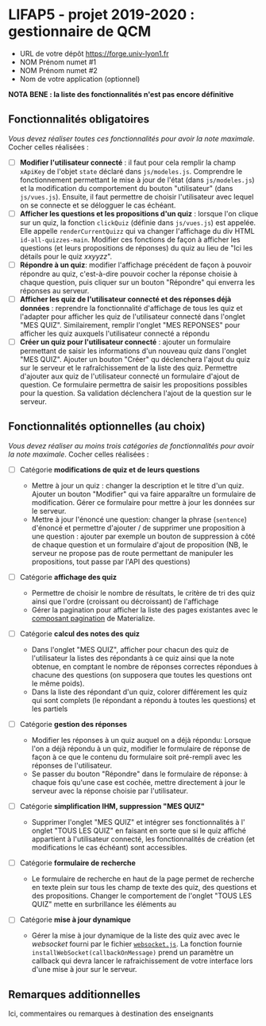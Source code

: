 LIFAP5 - projet 2019-2020 : gestionnaire de QCM
===============================================

* URL de votre dépôt <https://forge.univ-lyon1.fr>
* NOM Prénom numet #1
* NOM Prénom numet #2
* Nom de votre application (optionnel)

**NOTA BENE : la liste des fonctionnalités n'est pas encore définitive**

Fonctionnalités obligatoires
----------------------------

_*_Vous devez réaliser _toutes ces fonctionnalités_ pour avoir la note maximale_*_. Cocher celles réalisées :

* [ ] **Modifier l'utilisateur connecté** : il faut pour cela remplir la champ `xApiKey` de l'objet `state` déclaré dans `js/modeles.js`. Comprendre le fonctionnement permettant le mise à jour de l'état (dans `js/modeles.js`) et la modification du comportement du bouton "utilisateur" (dans `js/vues.js`). Ensuite, il faut permettre de choisir l'utilisateur avec lequel on se connecte et se délogguer le cas échéant.
* [ ] **Afficher les questions et les propositions d'un quiz** : lorsque l'on clique sur un quiz, la fonction `clickQuiz` (définie dans `js/vues.js`) est appelée. Elle appelle `renderCurrentQuizz` qui va changer l'affichage du div HTML `id-all-quizzes-main`. Modifier ces fonctions de façon à afficher les questions (et leurs propositions de réponses) du quiz au lieu de "Ici les détails pour le quiz _xxyyzz_".
* [ ] **Répondre à un quiz**: modifier l'affichage précédent de façon à pouvoir répondre au quiz, c'est-à-dire pouvoir cocher la réponse choisie à chaque question, puis cliquer sur un bouton "Répondre" qui enverra les réponses au serveur.
* [ ] **Afficher les quiz de l'utilisateur connecté et des réponses déjà données** : reprendre la fonctionnalité d'affichage de tous les quiz et l'adapter pour afficher les quiz de l'utilisateur connecté dans l'onglet "MES QUIZ". Similairement, remplir l'onglet "MES REPONSES" pour afficher les quiz auxquels l'utilisateur connecté a répondu
* [ ] **Créer un quiz pour l'utilisateur connecté** : ajouter un formulaire permettant de saisir les informations d'un nouveau quiz dans l'onglet "MES QUIZ". Ajouter un bouton "Créer" qu déclenchera l'ajout du quiz sur le serveur et le rafraîchissement de la liste des quiz. Permettre d'ajouter aux quiz de l'utilisateur connecté un formulaire d'ajout de question. Ce formulaire permettra de saisir les propositions possibles pour la question. Sa validation déclenchera l'ajout de la question sur le serveur.

Fonctionnalités optionnelles (au choix)
---------------------------------------


*Vous devez réaliser _au moins trois catégories de fonctionnalités_ pour avoir la note maximale*. Cocher celles réalisées :

* [ ] Catégorie **modifications de quiz et de leurs questions**
  - Mettre à jour un quiz : changer la description et le titre d'un quiz. Ajouter un bouton "Modifier" qui va faire apparaître un formulaire de modification. Gérer ce formulaire pour mettre à jour les données sur le serveur.
  - Mettre à jour l'énoncé une question: changer la phrase (`sentence`) d'énoncé et permettre d'ajouter / de supprimer une proposition à une question : ajouter par exemple un bouton de suppression à côté de chaque question et un formulaire d'ajout de proposition (NB, le serveur ne propose pas de route permettant de manipuler les propositions, tout passe par l'API des questions)

* [ ] Catégorie **affichage des quiz**
  - Permettre de choisir le nombre de résultats, le critère de tri des quiz ainsi que l'ordre (croissant ou décroissant) de l'affichage
  - Gérer la pagination pour afficher la liste des pages existantes avec le [composant pagination](https://materializecss.com/pagination.html) de Materialize.

* [ ] Catégorie **calcul des notes des quiz**
  - Dans l'onglet "MES QUIZ", afficher pour chacun des quiz de l'utilisateur la listes des répondants à ce quiz ainsi que la note obtenue, en comptant le nombre de réponses correctes répondues à chacune des questions (on supposera que toutes les questions ont le même poids).
  - Dans la liste des répondant d'un quiz, colorer différement les quiz qui sont complets (le répondant a répondu à toutes les questions) et les partiels

* [ ] Catégorie **gestion des réponses**
  - Modifier les réponses à un quiz auquel on a déjà répondu: Lorsque l'on a déjà répondu à un quiz, modifier le formulaire de réponse de façon à ce que le contenu du formulaire soit pré-rempli avec les réponses de l'utilisateur.
  - Se passer du bouton "Répondre" dans le formulaire de réponse: à chaque fois qu'une case est cochée, mettre directement à jour le serveur avec la réponse choisie par l'utilisateur.

* [ ] Catégorie **simplification IHM, suppression "MES QUIZ"**
  - Supprimer l'onglet "MES QUIZ" et intégrer ses fonctionnalités à l' onglet "TOUS LES QUIZ" en faisant en sorte que si le quiz affiché appartient à l'utilisateur connecté, les fonctionnalités de création (et modifications le cas échéant) sont accessibles.

* [ ] Catégorie **formulaire de recherche**
  - Le formulaire de recherche en haut de la page permet de recherche en texte plein sur tous les champ de texte des quiz, des questions et des propositions. Changer le comportement de l'onglet "TOUS LES QUIZ" mette en surbrillance les éléments au 

* [ ] Catégorie **mise à jour dynamique**
  - Gérer la mise à jour dynamique de la liste des quiz avec avec le _websocket_ fourni par le fichier [`websocket.js`](./js/websocket.js). La fonction fournie `installWebSocket(callbackOnMessage)` prend un paramètre un callback qui devra lancer le rafraichissement de votre interface lors d'une mise à jour sur le serveur.

Remarques additionnelles
------------------------

 Ici, commentaires ou remarques à destination des enseignants
